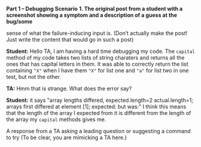 **Part 1 – Debugging Scenario**
__1. The original post from a student with a screenshot showing a symptom and a description of a guess at the bug/some__

sense of what the failure-inducing input is. (Don’t actually make the post! Just write the content that would go in such a post)

**Student:** Hello TA, I am having a hard time debugging my code. The `capital` method of my code takes two lists of string charaters and returns all the ones that has capital 
letters in them. It was able to correctly return the list containing `"X"`  when I have them `"X"` for list one and `"a"` for list two in one test, but not the other. 

**TA:** Hmm that is strange. What does the error say?

**Student:** it says "array lengths differed, expected.length=2 actual.length=1; arrays first differed at element [1]; expected:<C> but was:<end of array>" I think this 
means that the length of the array I expected from it is different from the length of the array my `capital` methods gives me. 

A response from a TA asking a leading question or suggesting a command to try (To be clear, you are mimicking a TA here.)
